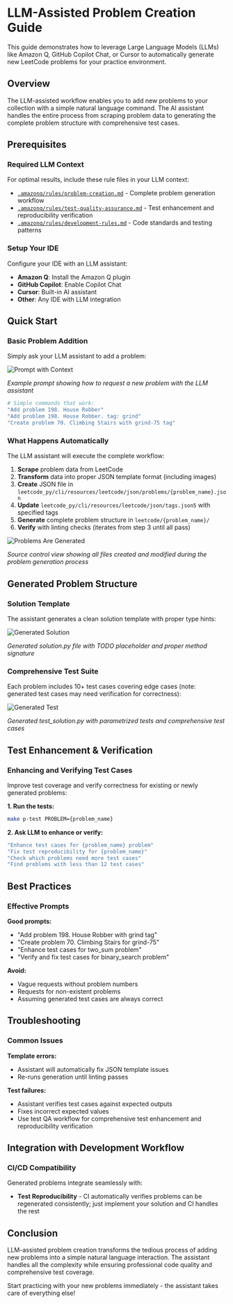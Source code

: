 # LLM-Assisted Problem Creation Guide

This guide demonstrates how to leverage Large Language Models (LLMs) like Amazon Q, GitHub Copilot Chat, or Cursor to automatically generate new LeetCode problems for your practice environment.

## Overview

The LLM-assisted workflow enables you to add new problems to your collection with a simple natural language command. The AI assistant handles the entire process from scraping problem data to generating the complete problem structure with comprehensive test cases.

## Prerequisites

### Required LLM Context

For optimal results, include these rule files in your LLM context:

- [`.amazonq/rules/problem-creation.md`](../.amazonq/rules/problem-creation.md) - Complete problem generation workflow
- [`.amazonq/rules/test-quality-assurance.md`](../.amazonq/rules/test-quality-assurance.md) - Test enhancement and reproducibility verification
- [`.amazonq/rules/development-rules.md`](../.amazonq/rules/development-rules.md) - Code standards and testing patterns

### Setup Your IDE

Configure your IDE with an LLM assistant:

- **Amazon Q**: Install the Amazon Q plugin
- **GitHub Copilot**: Enable Copilot Chat
- **Cursor**: Built-in AI assistant
- **Other**: Any IDE with LLM integration

## Quick Start

### Basic Problem Addition

Simply ask your LLM assistant to add a problem:

![Prompt with Context](https://raw.githubusercontent.com/wisarootl/leetcode-py/main/docs/images/prompt-with-context.png)

_Example prompt showing how to request a new problem with the LLM assistant_

```bash
# Simple commands that work:
"Add problem 198. House Robber"
"Add problem 198. House Robber. tag: grind"
"Create problem 70. Climbing Stairs with grind-75 tag"
```

### What Happens Automatically

The LLM assistant will execute the complete workflow:

1. **Scrape** problem data from LeetCode
2. **Transform** data into proper JSON template format (including images)
3. **Create** JSON file in `leetcode_py/cli/resources/leetcode/json/problems/{problem_name}.json`
4. **Update** `leetcode_py/cli/resources/leetcode/json/tags.json5` with specified tags
5. **Generate** complete problem structure in `leetcode/{problem_name}/`
6. **Verify** with linting checks (iterates from step 3 until all pass)

![Problems Are Generated](https://raw.githubusercontent.com/wisarootl/leetcode-py/main/docs/images/problems-are-generated.png)

_Source control view showing all files created and modified during the problem generation process_

## Generated Problem Structure

### Solution Template

The assistant generates a clean solution template with proper type hints:

![Generated Solution](https://raw.githubusercontent.com/wisarootl/leetcode-py/main/docs/images/generated-solution.png)

_Generated solution.py file with TODO placeholder and proper method signature_

### Comprehensive Test Suite

Each problem includes 10+ test cases covering edge cases (note: generated test cases may need verification for correctness):

![Generated Test](https://raw.githubusercontent.com/wisarootl/leetcode-py/main/docs/images/generated-test.png)

_Generated test_solution.py with parametrized tests and comprehensive test cases_

## Test Enhancement & Verification

### Enhancing and Verifying Test Cases

Improve test coverage and verify correctness for existing or newly generated problems:

**1. Run the tests:**

```bash
make p-test PROBLEM={problem_name}
```

**2. Ask LLM to enhance or verify:**

```bash
"Enhance test cases for {problem_name} problem"
"Fix test reproducibility for {problem_name}"
"Check which problems need more test cases"
"Find problems with less than 12 test cases"
```

## Best Practices

### Effective Prompts

**Good prompts:**

- "Add problem 198. House Robber with grind tag"
- "Create problem 70. Climbing Stairs for grind-75"
- "Enhance test cases for two_sum problem"
- "Verify and fix test cases for binary_search problem"

**Avoid:**

- Vague requests without problem numbers
- Requests for non-existent problems
- Assuming generated test cases are always correct

## Troubleshooting

### Common Issues

**Template errors:**

- Assistant will automatically fix JSON template issues
- Re-runs generation until linting passes

**Test failures:**

- Assistant verifies test cases against expected outputs
- Fixes incorrect expected values
- Use test QA workflow for comprehensive test enhancement and reproducibility verification

## Integration with Development Workflow

### CI/CD Compatibility

Generated problems integrate seamlessly with:

- **Test Reproducibility** - CI automatically verifies problems can be regenerated consistently; just implement your solution and CI handles the rest

## Conclusion

LLM-assisted problem creation transforms the tedious process of adding new problems into a simple natural language interaction. The assistant handles all the complexity while ensuring professional code quality and comprehensive test coverage.

Start practicing with your new problems immediately - the assistant takes care of everything else!
